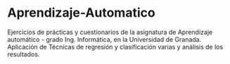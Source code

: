 # Aprendizaje-Automatico
Ejercicios de prácticas y cuestionarios de la asignatura de Aprendizaje automático - grado Ing. Informática, en la Universidad de Granada. 
Aplicación de Técnicas de regresión y clasificación varias y análisis de los resultados. 
